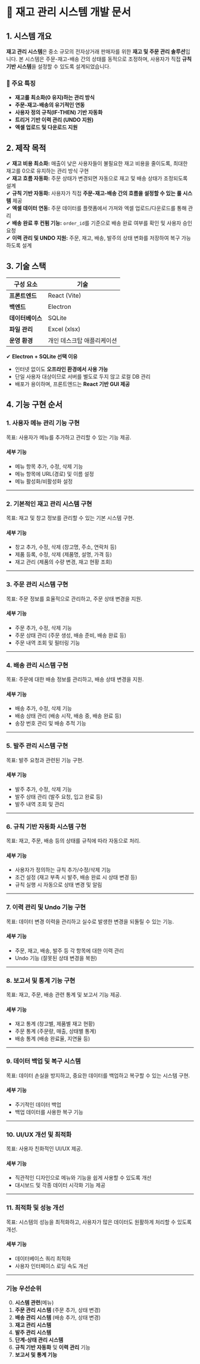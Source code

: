 # 📌 재고 관리 시스템 개발 문서

## 1. 시스템 개요

**재고 관리 시스템**은 중소 규모의 전자상거래 판매자를 위한 **재고 및 주문 관리 솔루션**입니다.
본 시스템은 주문-재고-배송 간의 상태를 동적으로 조정하며, 사용자가 직접 **규칙 기반 시스템**을 설정할 수 있도록 설계되었습니다.

### 🔹 주요 특징

- **재고를 최소화(0 유지)하는 관리 방식**
- **주문-재고-배송의 유기적인 연동**
- **사용자 정의 규칙(IF-THEN) 기반 자동화**
- **트리거 기반 이력 관리 (UNDO 지원)**
- **엑셀 업로드 및 다운로드 지원**

## 2. 제작 목적

✔ **재고 비용 최소화:** 매출이 낮은 사용자들이 불필요한 재고 비용을 줄이도록, 최대한 재고를 0으로 유지하는 관리 방식 구현\
✔ **재고 흐름 자동화:** 주문 상태가 변경되면 자동으로 재고 및 배송 상태가 조정되도록 설계\
✔ **규칙 기반 자동화:** 사용자가 직접 **주문-재고-배송 간의 흐름을 설정할 수 있는 룰 시스템** 제공\
✔ **엑셀 데이터 연동:** 주문 데이터를 플랫폼에서 가져와 엑셀 업로드/다운로드를 통해 관리\
✔ **배송 완료 후 컨펌 기능:** `order_id`를 기준으로 배송 완료 여부를 확인 및 사용자 승인 요청\
✔ **이력 관리 및 UNDO 지원:** 주문, 재고, 배송, 발주의 상태 변화를 저장하여 복구 가능하도록 설계

## 3. 기술 스택

| 구성 요소      | 기술             |
| ---------- | -------------- |
| **프론트엔드**  | React (Vite)   |
| **백엔드**    | Electron       |
| **데이터베이스** | SQLite         |
| **파일 관리**  | Excel (xlsx)   |
| **운영 환경**  | 개인 데스크탑 애플리케이션 |

✔ **Electron + SQLite 선택 이유**

- 인터넷 없이도 **오프라인 환경에서 사용 가능**
- 단일 사용자 대상이므로 서버를 별도로 두지 않고 로컬 DB 관리
- 배포가 용이하며, 프론트엔드는 **React 기반 GUI 제공**

## 4. 기능 구현 순서

### 1. 사용자 메뉴 관리 기능 구현
목표: 사용자가 메뉴를 추가하고 관리할 수 있는 기능 제공.
#### 세부 기능
- 메뉴 항목 추가, 수정, 삭제 기능
- 메뉴 항목에 URL(경로) 및 이름 설정
- 메뉴 활성화/비활성화 설정

---

### 2. 기본적인 재고 관리 시스템 구현
목표: 재고 및 창고 정보를 관리할 수 있는 기본 시스템 구현.
#### 세부 기능
- 창고 추가, 수정, 삭제 (창고명, 주소, 연락처 등)
- 제품 등록, 수정, 삭제 (제품명, 설명, 가격 등)
- 재고 관리 (제품의 수량 변경, 재고 현황 조회)

---

### 3. 주문 관리 시스템 구현
목표: 주문 정보를 효율적으로 관리하고, 주문 상태 변경을 지원.
#### 세부 기능
- 주문 추가, 수정, 삭제 기능
- 주문 상태 관리 (주문 생성, 배송 준비, 배송 완료 등)
- 주문 내역 조회 및 필터링 기능

---

### 4. 배송 관리 시스템 구현
목표: 주문에 대한 배송 정보를 관리하고, 배송 상태 변경을 지원.
#### 세부 기능
- 배송 추가, 수정, 삭제 기능
- 배송 상태 관리 (배송 시작, 배송 중, 배송 완료 등)
- 송장 번호 관리 및 배송 추적 기능

---

### 5. 발주 관리 시스템 구현
목표: 발주 요청과 관련된 기능 구현.
#### 세부 기능
- 발주 추가, 수정, 삭제 기능
- 발주 상태 관리 (발주 요청, 입고 완료 등)
- 발주 내역 조회 및 관리

---

### 6. 규칙 기반 자동화 시스템 구현
목표: 재고, 주문, 배송 등의 상태를 규칙에 따라 자동으로 처리.
#### 세부 기능
- 사용자가 정의하는 규칙 추가/수정/삭제 기능
- 조건 설정 (재고 부족 시 발주, 배송 완료 시 상태 변경 등)
- 규칙 실행 시 자동으로 상태 변경 및 알림

---

### 7. 이력 관리 및 Undo 기능 구현
목표: 데이터 변경 이력을 관리하고 실수로 발생한 변경을 되돌릴 수 있는 기능.
#### 세부 기능
- 주문, 재고, 배송, 발주 등 각 항목에 대한 이력 관리
- Undo 기능 (잘못된 상태 변경을 복원)

---

### 8. 보고서 및 통계 기능 구현
목표: 재고, 주문, 배송 관련 통계 및 보고서 기능 제공.
#### 세부 기능
- 재고 통계 (창고별, 제품별 재고 현황)
- 주문 통계 (주문량, 매출, 상태별 통계)
- 배송 통계 (배송 완료율, 지연율 등)

---

### 9. 데이터 백업 및 복구 시스템
목표: 데이터 손실을 방지하고, 중요한 데이터를 백업하고 복구할 수 있는 시스템 구현.
#### 세부 기능
- 주기적인 데이터 백업
- 백업 데이터를 사용한 복구 기능

---

### 10. UI/UX 개선 및 최적화
목표: 사용자 친화적인 UI/UX 제공.
#### 세부 기능
- 직관적인 디자인으로 메뉴와 기능을 쉽게 사용할 수 있도록 개선
- 대시보드 및 각종 데이터 시각화 기능 제공

---

### 11. 최적화 및 성능 개선
목표: 시스템의 성능을 최적화하고, 사용자가 많은 데이터도 원활하게 처리할 수 있도록 개선.
#### 세부 기능
- 데이터베이스 쿼리 최적화
- 사용자 인터페이스 로딩 속도 개선

---

### 기능 우선순위
0. **시스템 관련**(메뉴)
1. **주문 관리 시스템** (주문 추가, 상태 변경)
2. **배송 관리 시스템** (배송 추가, 상태 변경)
3. **재고 관리 시스템**
4. **발주 관리 시스템**
5. **단계-상태 관리 시스템**
6. **규칙 기반 자동화** 및 **이력 관리** 기능
7. **보고서 및 통계 기능**
